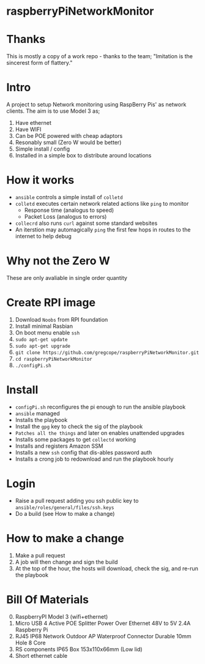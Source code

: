 raspberryPiNetworkMonitor
=================================

Thanks
================================
This is mostly a copy of a work repo - thanks to the team; "Imitation is the sincerest form of flattery."

Intro
=================================
A project to setup Network monitoring using RaspBerry Pis' as network clients.  The aim is to use Model 3 as;
1. Have ethernet
2. Have WIFI
3. Can be POE powered with cheap adaptors
4. Resonably small (Zero W would be better)
5. Simple install / config
6. Installed in a simple box to distribute around locations

How it works
=================================
- `ansible` controls a simple install of `colletd`
- `colletd` executes certain network related actions like `ping` to monitor
    - Response time (analogus to speed)
    - Packet Loss (analogus to errors)
- `collecrd` also runs `curl` against some standard websites
- An iterstion may automagically `ping` the first few hops in routes to the internet to help debug

Why not the Zero W
================================
These are only avaliable in single order quantity

Create RPI image
===============================
1. Download `Noobs` from RPI foundation
2. Install minimal Rasbian
3. On boot menu enable `ssh`
4. `sudo apt-get update`
5. `sudo apt-get upgrade`
6. `git clone https://github.com/gregcope/raspberryPiNetworkMonitor.git`
7. `cd raspberryPiNetworkMonitor`
8. `./configPi.sh`

Install
================================
- `configPi.sh` reconfigures the pi enough to run the ansible playbook
- `ansible` managed
- Installs the playbook
- Install the `gpg` key to check the sig of the playbook
- `Patches all the things` and later on enables unattended upgrades
- Installs some packages to get `collectd` working
- Installs and registers Amazon SSM
- Installs a new `ssh` config that dis-ables password auth
- Installs a crong job to redownload and run the playbook hourly

Login
==================================
- Raise a pull request adding you ssh public key to `ansible/roles/general/files/ssh.keys`
- Do a build (see How to make a change)

How to make a change
==================================
1. Make a pull request
2. A job will then change and sign the build
3. At the top of the hour, the hosts will download, check the sig, and re-run the playbook

Bill Of Materials
==================================
0. RaspberryPI Model 3 (wifi+ethernet)
1. Micro USB 4 Active POE Splitter Power Over Ethernet 48V to 5V 2.4A Raspberry Pi
2. RJ45 IP68 Network Outdoor AP Waterproof Connector Durable 10mm Hole 8 Core
3. RS components IP65 Box 153x110x66mm (Low lid)
4. Short ethernet cable
